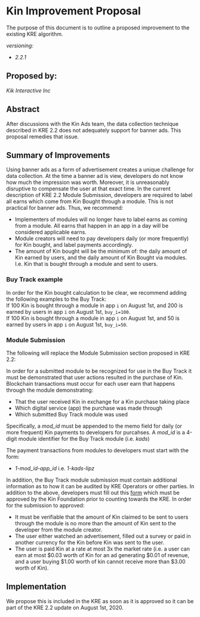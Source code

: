 # Kin Improvement Proposal
The purpose of this document is to outline a proposed improvement to the existing KRE algorithm. 

*versioning:*
- *2.2.1*

## Proposed by:
*Kik Interactive Inc*

## Abstract
After discussions with the Kin Ads team, the data collection technique described in KRE 2.2 does not adequately support for banner ads. This proposal remedies that issue.

## Summary of Improvements
Using banner ads as a form of advertisement creates a unique challenge for data collection. At the time a banner ad is view, developers do not know how much the impression was worth. Moreover, it is unreasonably disruptive to compensate the user at that exact time. In the current description of KRE 2.2 Module Submission, developers are required to label all earns which come from Kin Bought through a module. This is not practical for banner ads. Thus, we recommend:
- Implementers of modules will no longer have to label earns as coming from a module. All earns that happen in an app in a day will be considered applicable earns.
- Module creators will need to pay developers daily (or more frequently) for Kin bought, and label payments accordingly.
- The amount of Kin bought will be the minimum of: the daily amount of Kin earned by users, and the daily amount of Kin Bought via modules. I.e. Kin that is bought through a module and sent to users.

### Buy Track example
In order for the Kin bought calculation to be clear, we recommend adding the following examples to the Buy Track:<br/>
If 100 Kin is bought through a module in app `i` on August 1st, and 200 is earned by users in app `i` on August 1st, `buy_i=100`.<br/>
If 100 Kin is bought through a module in app `i` on August 1st, and 50 is earned by users in app `i` on August 1st, `buy_i=50`.<br/>

### Module Submission

The following will replace the Module Submission section proposed in KRE 2.2:

In order for a submitted module to be recognized for use in the Buy Track it must be demonstrated that user actions resulted in the purchase of Kin. Blockchain transactions must occur for each user earn that happens through the module demonstrating:
- That the user received Kin in exchange for a Kin purchase taking place
- Which digital service (app) the purchase was made through
- Which submitted Buy Track module was used

Specifically, a *mod_id* must be appended to the memo field for daily (or more frequent) Kin payments to developers for purcahses. A *mod_id* is a 4-digit module identifier for the Buy Track module (i.e. *kads*)

The payment transactions from modules to developers must start with the form:
- *1-mod_id-app_id* i.e. *1-kads-lipz*


In addition, the Buy Track module submission must contain additional information as to how it can be audited by KRE Operators or other parties. In addition to the above, developers must fill out this [form](https://docs.google.com/forms/d/e/1FAIpQLSf5h20erxuLMTFIWwqQxLynLyQV-UYXXMgOaamRArPxzL9afQ/viewform?usp=sf_link) which must be approved by the Kin Foundation prior to counting towards the KRE. In order for the submission to approved:
- It must be verifiable that the amount of Kin claimed to be sent to users through the module is no more than the amount of Kin sent to the developer from the module creator.
- The user either watched an advertisement, filled out a survey or paid in another currency for the Kin before Kin was sent to the user.
- The user is paid Kin at a rate at most 3x the market rate (i.e. a user can earn at most $0.03 worth of Kin for an ad generating $0.01 of revenue, and a user buying $1.00 worth of kin cannot receive more than $3.00 worth of Kin).

## Implementation
We propose this is included in the KRE as soon as it is approved so it can be part of the KRE 2.2 update on August 1st, 2020.
